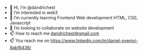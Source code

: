 - 👋 Hi, I’m @dandrichest
- 👀 I’m interested in web3
- 🌱 I’m currently learning Frontend Web development HTML, CSS, Javascript
- 💞️ I’m looking to collaborate on website development
- 📫 How to reach me dandrichest@gmail.com
- 📫 You reach me on https://www.linkedin.com/in/daniel-oyeniyi-8ab16436/
  

<!---
dandrichest/dandrichest is a ✨ special ✨ repository because its `README.md` (this file) appears on your GitHub profile.
You can click the Preview link to take a look at your changes.
--->
